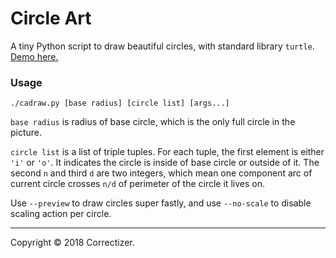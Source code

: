 # Circle Art

A tiny Python script to draw beautiful circles, with standard library `turtle`. [Demo here.](./demo.mp4)

### Usage

```
./cadraw.py [base radius] [circle list] [args...]
```

`base radius` is radius of base circle, which is the only full circle in the picture.

`circle list` is a list of triple tuples. For each tuple, the first element is either `'i'` or `'o'`. It indicates the circle is inside of base circle or outside of it. The second `n` and third `d` are two integers, which mean one component arc of current circle crosses `n/d` of perimeter of the circle it lives on.

Use `--preview` to draw circles super fastly, and use `--no-scale` to disable scaling action per circle.

----

Copyright &copy; 2018 Correctizer.
